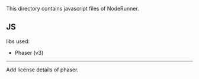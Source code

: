 This directory contains javascript files of NodeRunner.

JS
------
libs used:
* Phaser (v3)
***
Add license details of phaser. 
